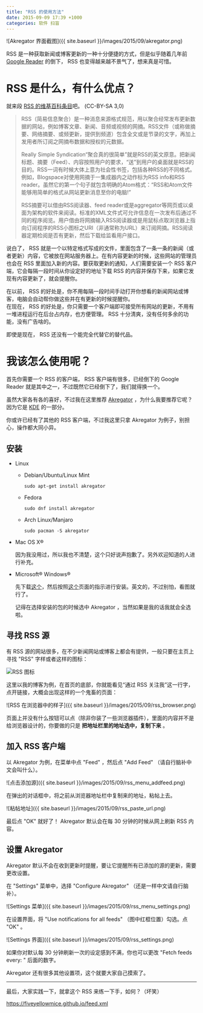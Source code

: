 ```yaml
---
title: "RSS 的使用方法"
date: 2015-09-09 17:39 +1000
categories: 软件 扫盲
---
```


![Akregator 界面截图]({{ site.baseurl }}/images/2015/09/akregator.png)

RSS 是一种获取新闻或博客更新的一种十分便捷的方式，但是似乎随着几年前 [Google Reader](http://www.google.com/reader/about/) 的倒下， RSS 也变得越来越不景气了，想来真是可惜。

# RSS 是什么，有什么优点？

就来段 [RSS 的维基百科条目](https://zh.wikipedia.org/wiki/RSS)吧。 (CC-BY-SA 3,0)

>	RSS（简易信息聚合）是一种消息来源格式规范，用以聚合经常发布更新数据的网站，例如博客文章、新闻、音频或视频的网摘。RSS文件（或称做摘要、网络摘要、或频更新，提供到频道）包含全文或是节录的文字，再加上发用者所订阅之网摘布数据和授权的元数据。
>	
>	Really Simple Syndication“聚合真的很简单”就是RSS的英文原意。把新闻标题、摘要（Feed）、内容按照用户的要求，“送”到用户的桌面就是RSS的目的。RSS一词有时候大体上意为社会性书签，包括各种RSS的不同格式。例如，Blogspace对使用网摘于一集成器内之动作标为RSS info和RSS reader。虽然它的第一个句子就包含明确的Atom格式：“RSS和Atom文件能够用简单的格式从网站更新消息至你的电脑!”
>	
>	RSS摘要可以借由RSS阅读器、feed reader或是aggregator等网页或以桌面为架构的软件来阅读。标准的XML文件式可允许信息在一次发布后通过不同的程序阅览。用户借由将网摘输入RSS阅读器或是用鼠标点取浏览器上指向订阅程序的RSS小图标之URI（非通常称为URL）来订阅网摘。RSS阅读器定期检阅是否有更新，然后下载给监看用户接口。

说白了， RSS 就是一个以特定格式写成的文件，里面包含了一条一条的新闻（或者更新）内容，它被放在网站服务器上。在有内容更新的时候，这些网站的管理员也会在 RSS 里面加入新的内容。要获取更新的通知，人们需要安装一个 RSS 客户端，它会每隔一段时间从你设定好的地址下载 RSS 的内容并保存下来，如果它发现有内容更新了，就会提醒你。

在以前， RSS 的好处是，你不用每隔一段时间手动打开你想看的新闻网站或博客，电脑会自动帮你做这些并在有更新的时候提醒你。  
在现在， RSS 的好处是，你只需要一个客户端即可接受所有网站的更新，不用有一堆进程运行在后台占内存，也方便管理。 RSS 十分清爽，没有任何多余的功能，没有广告啥的。

即使是现在， RSS 还没有一个能完全代替它的替代品。

# 我该怎么使用呢？

首先你需要一个 RSS 的客户端， RSS 客户端有很多，已经倒下的 Google Reader 就是其中之一，不过既然它已经倒下了，我们就得换一个。

虽然大家各有各的喜好，不过我在这里推荐 [Akregator](https://userbase.kde.org/Akregator/zh-cn) ，为什么我要推荐它呢？因为它是 [KDE](https://www.kde.org/) 的一部分。

你或许已经有了其他的 RSS 客户端，不过我这里只拿 Akregator 为例子，别担心，操作都大同小异。

## 安装

-	Linux
	
	-	Debian/Ubuntu/Linux Mint
		
			sudo apt-get install akregator
		
	-	Fedora
		
			sudo dnf install akregator
		
	-	Arch Linux/Manjaro
		
			sudo pacman -S akregator
		
-	Mac OS X&reg;
	
	因为我没用过，所以我也不清楚，这个只好说声抱歉了。另外欢迎知道的人进行补充。
	
-	Microsoft&reg; Windows&reg;
	
	先下载[这个](http://download.kde.org/stable/kdewin/installer/kdewin-installer-gui-latest.exe.mirrorlist)，然后按照[这个](https://techbase.kde.org/Projects/KDE_on_Windows/Installation?setlang=zh-cn#KDE_Installer_for_Windows)页面的指示进行安装。英文的，不过别怕，看图就行了。
	
	记得在选择安装的包的时候选中 Akregator ，当然如果是我的话我就会全选啦。

## 寻找 RSS 源

有 RSS 源的网站很多，在不少新闻网站或博客上都会有提供，一般只要在主页上寻找 "RSS" 字样或者这样的图标：

![RSS 图标](https://upload.wikimedia.org/wikipedia/en/thumb/4/43/Feed-icon.svg/128px-Feed-icon.svg.png)

这里以我的博客为例，在首页的底部，你就能看见“通过 RSS 关注我”这一行字，点开链接，大概会出现这样的一个鬼畜的页面：

![RSS 在浏览器中的样子]({{ site.baseurl }}/images/2015/09/rss_browser.png)

页面上并没有什么按钮可以点（除非你装了一些浏览器插件），里面的内容并不是给浏览器设计的，你要做的只是 **把地址栏里的地址选中，复制下来** 。

## 加入 RSS 客户端

以 Akregator 为例，在菜单中点 "Feed" ，然后点 "Add Feed" （请自行脑补中文会叫什么）。

![点击添加源]({{ site.baseurl }}/images/2015/09/rss_menu_addfeed.png)

在弹出的对话框中，将之前从浏览器地址栏中复制来的地址，粘帖上去。

![粘帖地址]({{ site.baseurl }}/images/2015/09/rss_paste_url.png)

最后点 "OK" 就好了！ Akregator 默认会在每 30 分钟的时候从网上刷新 RSS 内容。

## 设置 Akregator

Akregator 默认不会在收到更新时提醒，要让它提醒所有已添加的源的更新，需要更改设置。

在 "Settings" 菜单中，选择 "Configure Akregator" （还是一样中文请自行脑补）。

![Settings 菜单]({{ site.baseurl }}/images/2015/09/rss_menu_settings.png)

在设置界面，将 "Use notifications for all feeds" （图中红框位置）勾选。点 "OK" 。

![Settings 界面]({{ site.baseurl }}/images/2015/09/rss_settings.png)

如果你对默认每 30 分钟刷新一次的设定感到不满，你也可以更改 "Fetch feeds every: " 后面的数字。

Akregator 还有很多其他设置项，这个就要大家自己摸索了。

----------------------

最后，大家实践一下，就拿这个 RSS 来练一下手，如何？（坏笑）

<https://fiveyellowmice.github.io/feed.xml>